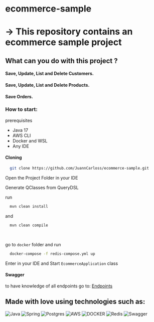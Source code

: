 # ecommerce-sample

# -> This repository contains an ecommerce sample project



<h2>What can you do with this project ?</h2>

<h4>Save, Update, List and Delete Customers.</h4>
<h4>Save, Update, List and Delete Products.</h4>
<h4>Save Orders.</h4>

<h3>How to start: </h3>
 prerequisites
 
- Java 17
- AWS CLI
- Docker and WSL
- Any IDE

<h4>Cloning</h4>

```bash
  git clone https://github.com/JuannCarloss/ecommerce-sample.git
```

<p>Open the Project Folder in your IDE</p>

Generate QClasses from QueryDSL

run

```bash
  mvn clean install  
```
and

```bash
  mvn clean compile 
```
<br/>

go to `docker` folder and run

```bash
  docker-compose -f redis-compose.yml up
```


Enter in your IDE and Start `EcommerceApplication` class

<h4>Swagger</h4>

to have knowledge of all endpoints go to:
<a href="http://localhost:8080/swagger-ui/index.html">Endpoints</a>


<h2>Made with love using technologies such as: </h2>

![Java](https://img.shields.io/badge/Java-ED8B00?style=for-the-badge&logo=openjdk&logoColor=white)
![Spring](https://img.shields.io/badge/Spring-6DB33F?style=for-the-badge&logo=spring&logoColor=white)
![Postgres](https://img.shields.io/badge/PostgreSQL-316192?style=for-the-badge&logo=postgresql&logoColor=white)
![AWS](https://img.shields.io/badge/AWS-%23FF9900.svg?style=for-the-badge&logo=amazon-aws&logoColor=white)
![DOCKER](https://img.shields.io/badge/Docker-2CA5E0?style=for-the-badge&logo=docker&logoColor=white)
![Redis](https://img.shields.io/badge/redis-%23DD0031.svg?style=for-the-badge&logo=redis&logoColor=white)
![Swagger](https://img.shields.io/badge/Swagger-85EA2D?style=for-the-badge&logo=Swagger&logoColor=white)
